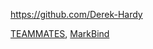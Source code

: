 
<!-- Give link to your github home page -->
<span id="github">https://github.com/Derek-Hardy</span>

<!-- Give your internal and external projects related to the module -->
<span id="projects">[TEAMMATES](https://github.com/TEAMMATES/teammates), [MarkBind](https://github.com/MarkBind/markbind )</span>
